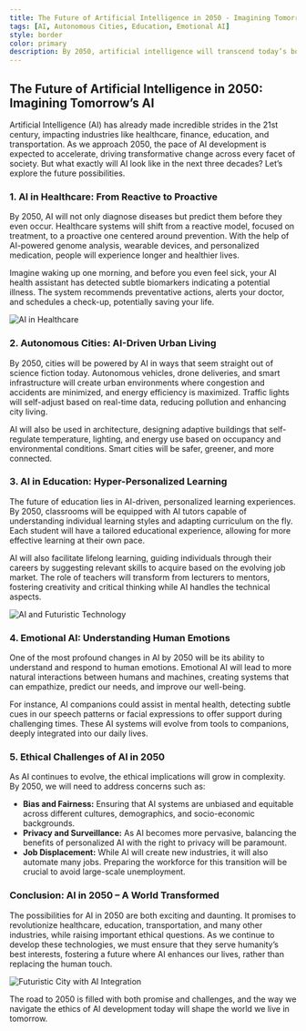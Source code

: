 ```yaml
---
title: The Future of Artificial Intelligence in 2050 - Imagining Tomorrow’s AI
tags: [AI, Autonomous Cities, Education, Emotional AI]
style: border
color: primary
description: By 2050, artificial intelligence will transcend today’s boundaries, transforming industries, societies, and the human experience in ways we are only beginning to imagine. What will be the key areas of evolution and the ethical challenges we will face ?
---
```


## The Future of Artificial Intelligence in 2050: Imagining Tomorrow’s AI

Artificial Intelligence (AI) has already made incredible strides in the 21st century, impacting industries like healthcare, finance, education, and transportation. As we approach 2050, the pace of AI development is expected to accelerate, driving transformative change across every facet of society. But what exactly will AI look like in the next three decades? Let’s explore the future possibilities.

### 1. AI in Healthcare: From Reactive to Proactive
By 2050, AI will not only diagnose diseases but predict them before they even occur. Healthcare systems will shift from a reactive model, focused on treatment, to a proactive one centered around prevention. With the help of AI-powered genome analysis, wearable devices, and personalized medication, people will experience longer and healthier lives.

Imagine waking up one morning, and before you even feel sick, your AI health assistant has detected subtle biomarkers indicating a potential illness. The system recommends preventative actions, alerts your doctor, and schedules a check-up, potentially saving your life.

![AI in Healthcare](https://github.com/user-attachments/assets/25ccbed9-a9fe-4b77-ae9f-89a561ba7f90)

### 2. Autonomous Cities: AI-Driven Urban Living
By 2050, cities will be powered by AI in ways that seem straight out of science fiction today. Autonomous vehicles, drone deliveries, and smart infrastructure will create urban environments where congestion and accidents are minimized, and energy efficiency is maximized. Traffic lights will self-adjust based on real-time data, reducing pollution and enhancing city living.

AI will also be used in architecture, designing adaptive buildings that self-regulate temperature, lighting, and energy use based on occupancy and environmental conditions. Smart cities will be safer, greener, and more connected.

### 3. AI in Education: Hyper-Personalized Learning
The future of education lies in AI-driven, personalized learning experiences. By 2050, classrooms will be equipped with AI tutors capable of understanding individual learning styles and adapting curriculum on the fly. Each student will have a tailored educational experience, allowing for more effective learning at their own pace.

AI will also facilitate lifelong learning, guiding individuals through their careers by suggesting relevant skills to acquire based on the evolving job market. The role of teachers will transform from lecturers to mentors, fostering creativity and critical thinking while AI handles the technical aspects.

![AI and Futuristic Technology](https://github.com/user-attachments/assets/a8e95b5b-d3c7-4ff2-a3c6-0e0da05beaba)

### 4. Emotional AI: Understanding Human Emotions
One of the most profound changes in AI by 2050 will be its ability to understand and respond to human emotions. Emotional AI will lead to more natural interactions between humans and machines, creating systems that can empathize, predict our needs, and improve our well-being.

For instance, AI companions could assist in mental health, detecting subtle cues in our speech patterns or facial expressions to offer support during challenging times. These AI systems will evolve from tools to companions, deeply integrated into our daily lives.

### 5. Ethical Challenges of AI in 2050
As AI continues to evolve, the ethical implications will grow in complexity. By 2050, we will need to address concerns such as:

- **Bias and Fairness:** Ensuring that AI systems are unbiased and equitable across different cultures, demographics, and socio-economic backgrounds.
- **Privacy and Surveillance:** As AI becomes more pervasive, balancing the benefits of personalized AI with the right to privacy will be paramount.
- **Job Displacement:** While AI will create new industries, it will also automate many jobs. Preparing the workforce for this transition will be crucial to avoid large-scale unemployment.

### Conclusion: AI in 2050 – A World Transformed
The possibilities for AI in 2050 are both exciting and daunting. It promises to revolutionize healthcare, education, transportation, and many other industries, while raising important ethical questions. As we continue to develop these technologies, we must ensure that they serve humanity’s best interests, fostering a future where AI enhances our lives, rather than replacing the human touch.

![Futuristic City with AI Integration](https://github.com/user-attachments/assets/fc5fc6c7-0406-4863-b6a8-c5e726b60df3)

The road to 2050 is filled with both promise and challenges, and the way we navigate the ethics of AI development today will shape the world we live in tomorrow.